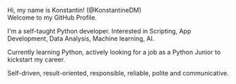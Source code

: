 Hi, my name is Konstantin! (@KonstantineDM)  
Welcome to my GitHub Profile.  

I'm a self-taught Python developer. Interested in Scripting, App Development, Data Analysis, Machine learning, AI.

Currently learning Python, actively looking for a job as a Python Junior to kickstart my career.

Self-driven, result-oriented, responsible, reliable, polite and communicative.
